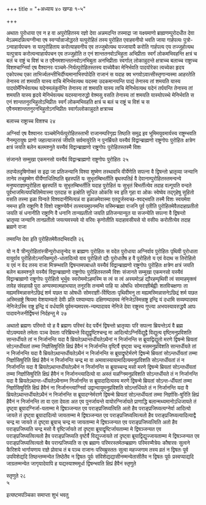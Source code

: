 +++
title = "+अध्याय ४० खण्डः १-५"

+++

अथातः पुरोधाया एव न ह वा अपुरोहितस्य रज्ञो देवा अन्नमदन्ति तस्माद्रा जा
यक्ष्यमाणो ब्राह्मणम्पुरोदधीत देवा मेऽन्नमदन्नित्यग्नीन्वा एष
स्वर्ग्यान्राजोद्धरते यत्पुरोहितं तस्य पुरोहित
एवाहवनीयो भवति जाया गार्हपत्यः पुत्रो-ऽन्वाहार्यपचनः स
यत्पुरोहिताय करोत्याहवनीय एव तज्जुबोत्यथ यज्जायायै करोति गार्हपत्य
एय तज्जुहोत्यथ यत्पुत्राय करोत्यन्वाहार्यपचन एव तज्जुहोति त एनं
शान्ततनवोऽभिहुता अभिप्रीताः स्वर्गं लोकमभिवहन्ति क्षत्रं च बलं
च राष्ट्रं च विशं च त एवैनमशान्ततनवोऽनभिबुता अनभिप्रीताः स्वर्गाल्
लोकान्नुदन्ते क्षत्राच्च बलाच्च राष्ट्राच्च विशश्चाग्निर्वा
एष वैश्वानरः पञ्चमे-निर्यत्पुरोहितस्तस्य वाच्येवैका मेनिर्भवति
पादयोरेका त्वच्येका हृदय एकोपस्थ एका
ताभिर्ज्वलन्तीभिर्दीप्यमानाभिरुपोदेति
राजानं स यदाह क्व भगवोऽवात्सीस्तृणान्यस्मा आहरतेति तेनास्य तां शमयति
यास्य वाचि मेनिर्भवत्यथ यदस्मा उदकमानयन्ति पाद्यं तेनास्य तां
शमयति यास्य पादयोर्मेनिर्भवत्यथ यदेनमलंकुर्वन्ति तेनास्य तां शमयति
यास्य त्वचि मेनिर्भवत्यथ यदेनं तर्पयन्ति तेनास्य तां शमयति यास्य हृदये
मेनिर्भवत्यथ यदस्यानारुद्धो वेश्मसु वसति तेनास्य तां शमयति
यास्योपस्थे मेनिर्भवति स एनं
शान्ततनुरभिहुतोऽभिप्रीतः
स्वर्गं लोकमभिवहति क्षत्रं च बलं च राष्ट्रं च विशं च स
एवैनमशान्ततनुरनभिहुतोऽनभिप्रीतः
स्वार्गल्लोकान्नुदते क्षत्राच्च 

बलाच्च राष्ट्राच्च विशश्च २४

अग्निर्वा एष वैश्वानरः पञ्चमेनिर्यत्पुरोहितस्ताभी राजानम्परिगृह्य
तिष्ठति समुद्र इव भूमिमयुवमार्यस्य राष्ट्रम्भवति
नैनम्पुरायुषः प्राणो जहात्याजरसं जीवति सर्वमायुरेति
न पुनर्म्रियते यस्यैवं विद्वान्ब्राह्मणो राष्ट्रगोपः पुरोहितः क्षत्रेण
क्षत्रं जयति बलेन बलमश्नुते यस्यैवं विद्वान्ब्राह्मणो राष्ट्रगोपः
पुरोहितस्तस्मै विशः 

संजानते सम्मुखा एकमनसो यस्यैवं विद्वान्ब्राह्मणो राष्ट्रगोपः पुरोहितः २५

 

तदप्येतदृषिणोक्तं स इद्रा जा प्रतिजन्यानि विश्वा शुष्मेण तस्थावभि
वीर्येणेति सपत्ना वै द्विषन्तो भ्रातृव्या जन्यानि तानेव
तच्छुष्मेण वीर्येणाधितिष्ठति बृहस्पतिं यः सुभृतम्बिभर्तीति
बृथस्पतिर्ह वै देवानाम्पुरोहितस्तमन्वन्ये
मनुष्यराज्ञाम्पुरोहिता बृहस्पतिं यः
सुभृतम्बिभर्तीति यदाह पुरोहितं यः सुभृतं बिभर्तीत्येव तदाह
वल्गूयति वन्दते पूर्वभाजमित्यपचितिमेवास्मा एतदाह स इत्क्षेति सुधित ओकसि
स्व इति गृहा वा ओकः स्वेष्वेव तद्गृहेषु सुहितो वसति तस्मा इळा पिन्वते
विश्वदानीमित्यन्नं वा इळान्नमेवास्मा एतदूर्जस्वच्छ-श्वद्भवति तस्मै
विशः स्वयमेवा नमन्त इति राष्ट्राणि वै विशो राष्ट्राण्येवैनं
तत्स्वयमुपनमन्ति यस्मिन्ब्रह्मा राजनि पूर्व एतीति
पुरोहितमेवैतदाहाप्रतीतो जयति सं धनानीति
राष्ट्राणि वै धनानि तान्यप्रतीतो जयति प्रतिजन्यान्युत या
सजन्येति सपत्ना वै द्विषन्तो भ्रातृव्या जन्यानि तानप्रतीतो
जयत्यवस्यवे यो वरिवः कृणोतीति यदाहावसीयसे यो वसीयः
करोतीत्येव तदाह ब्रह्मणे राजा 

तमवन्ति देवा इति पुरोहितमेवैतदभिवदति २६

 

यो न वै त्रीन्पुरोहितांस्त्रीन्पुरोधातॄन्वेद स ब्राह्मणः पुरोहितः स वदेत
पुरोधाया अग्निर्वाव पुरोहितः पृथिवी पुरोधाता वायुर्वाव
पुरोहितोऽन्तरिक्षम्पुरो-धातादित्यो
वाव पुरोहितो द्यौः पुरोधातैष ह वै पुरोहितो य एवं वेदाथ स तिरोहितो य
एवं न वेद तस्य राजा मित्रम्भवति द्विषन्तमपबाधते यस्यैवं
विद्वान्ब्राह्मणो राष्ट्रगोपः पुरोहितः
क्षत्रेण क्षत्रं जयति बलेन बलमश्नुते यस्यैवं विद्वान्ब्राह्मणो
राष्ट्रगोपः पुरोहितस्तस्मै विशः संजानते सम्मुखा एकमनसो यस्यैवं
विद्वान्ब्राह्मणो राष्ट्रगोपः पुरोहितो भूर्भुवः
स्वरोममोऽहमस्मि स त्वं स त्वं अस्यमोऽहं
द्यौरहम्पृथिवी त्वं सामाहमृक्त्वं तावेह संवहावहै पुरा
अण्यस्मात्महाभयात् तनूरसि तन्वम्मे पाहि या ओषधिः
सोमराज्ञीर्बह्वीः शतविचक्षणाः ता
मह्यमस्मिन्नासनेऽछिद्रं शर्म यछत या ओषधीः
सोमराज्ञी-र्विष्ठिताः पृथिवीमनु ता मह्यमस्मिन्नासनेऽछिद्रं
शर्म यछत अस्मिन्राष्ट्रे श्रियमा वेशयाम्यतो देवीः प्रति पश्याम्यापः
दक्षिणम्पादमव नेनिजेऽस्मिन्राष्ट्र इन्द्रि यं दधामि
सव्यम्पादमव नेनिजेऽस्मि राष्ट्र इन्द्रि यं
वर्धयामि पूर्वमन्यमपरम-न्यम्पादावव नेनिजे देवा
राष्ट्रस्य गुप्त्या अभयस्यावरुद्ध्यै आपः पादावनेजनीर्द्विषन्तं निर्दहन्तु मे २७

 

अथातो ब्रह्मणः परिमरो यो ह वै ब्रह्मणः परिमरं वेद पर्येनं द्विषन्तो
भ्रातृव्याः परि सपत्ना म्रियन्तेऽयं वै ब्रह्म योऽयम्पवते
तमेताः पञ्च देवताः परिम्रियन्ते विद्युद्वृष्टिश्चन्द्र मा
आदित्योऽग्निर्विद्युद्वै विद्युत्य वृष्टिमनुप्रविशति सान्तर्धीयते
तां न निर्जानन्ति यदा वै म्रियतेऽथान्तर्धीयतेऽथैनां न निर्जानन्ति स
ब्रूयाद्विद्युतो मरणे द्विषन्मे म्रियतां सोऽन्तर्धीयतां तम्मा
निर्ज्ञसिषुरिति क्षिप्रं हैवैनं न निर्जानन्ति वृष्टिर्वै
वृष्ट्वा चन्द्र मसमनुप्रविशति सान्तर्धीयते तां न निर्जानन्ति
यदा वै म्रियतेऽथान्तर्धीयतेऽथैनं न निर्जानन्ति स ब्रूयाद्वृष्टेर्मरणे
द्विषन्मे म्रियतां सोऽन्तर्धीयतां तम्मा निर्ज्ञासिषुरिति क्षिप्रं
हैवैनं न निर्जानन्ति चन्द्र मा वा अमावास्यायामादित्यमनुप्रविशति
सोऽन्तर्धीयतां तं न निर्जानन्ति यदा वै
म्रियतेऽथान्तर्धीयतेऽथैनं न
निर्जानन्ति स ब्रूयाच्चन्द्र मसो मरणे द्विषन्मे म्रियतां
सोऽन्तर्धीयतां तम्मा निर्ज्ञासिषुरिति क्षिप्रं हैवैनं न
निर्जानन्त्यादित्यो वा अस्तं यन्नग्निमनुप्रविशति सोऽन्तर्धीयते
तं न निर्जानन्ति यदा वै म्रियतेऽथान्त-र्धीयतेऽथैनाम्न निर्जानन्ति स
ब्रूयादादित्यस्य मरणे द्विषन्मे म्रियतां सोऽन्त-र्धीयतां तम्मा
निर्ज्ञासिषुरिति क्षिप्रं हैवैनं ना निर्जानन्त्याग्निर्वा
उद्वान्वायुमनुप्रविशति सोऽन्तर्धियते तं न
निर्जानन्ति यदा वै म्रियतेऽथान्तर्धीयतेऽथैनं न निर्जानन्ति स
ब्रूयादग्नेर्मराणे द्विषन्मे म्रियतां सोऽन्तर्धीयतां
तम्मा निर्ज्ञासि-षुरिति क्षिप्रं हैवैनं न निर्जानन्ति ता वा एता देवता अत
एव पुनर्जायन्ते वायोरग्निर्जायते प्राणाद्धि बलान्मथ्यमानोऽधिजायते तं
दृष्ट्वा ब्रूयादग्निर्जा-यताम्मा मे द्विषञ्जन्यत एव
पराङ्प्रजिघ्यत्विति अतो हैव
पराङ्प्रजिघ्यत्यग्नेर्वा आदित्यो
जायते तं दृष्ट्वा ब्रूयादादित्यो जायताम्मा मे द्विषञ्जन्यत एव
पराङ्प्रजिघ्यत्वित्यतो हैव पराङ्प्रजिघ्यत्यादित्याद्वै
चन्द्र मा जायते तं दृष्ट्वा ब्रूयाच् चन्द्र मा जायताम्मा मे
द्विषञ्जन्यत एव पराङ्प्रजिघ्यत्विति अतो हैव पराङ्प्रजिघ्यति
चन्द्र मसो वै वृष्टिर्जायते तां दृष्ट्वा ब्रूयाद्वृष्टिर्जायताम्मा
मे द्विषञ्जन्यत एव पराङ्प्रजिघ्यत्वित्यतो हैव पराङ्प्रजिघ्यति वृष्टेर्वै
विद्युज्जायते तां दृष्ट्वा ब्रूयाद्विद्युज्जायताम्मा मे द्विषञ्जन्यत एव
पराङ्प्रजिघ्यत्वित्यतो बैव परान्प्रजिघ्यति स एष ब्रह्मणः
परिमरस्तमेतम्ब्रह्मणः परिमरम्मैत्रेयः
कौषारवः सुत्वने कैरिशये भार्गायणाय राज्ञे प्रोवाच तं ब
पञ्च राजानः परिमम्रुस्ततः सुत्वा महज्जगाम तस्य व्रतं न द्विषतः
पूर्व उपविशेद्यदि तिष्ठन्तम्मन्येत तिष्ठेतैव न द्विषतः पूर्वः
संविशेद्यद्यासीनम्मन्येतासीतैव न द्विषतः पूर्वः
प्रस्वप्याद्यदि जाग्रतम्मन्येत जागृयादेवापि ह
यद्यस्याश्ममूर्धा द्विषन्भवति क्षिप्रं हैवैनं स्तृणुते 

स्तृणुते २८   
५

 

इत्यष्टमपञ्चिका समाप्ता शुभं भवतु 